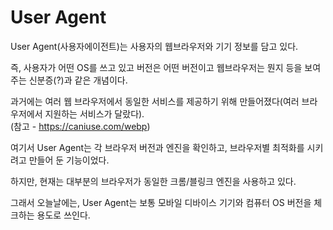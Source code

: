 # User Agent

User Agent(사용자에이전트)는 사용자의 웹브라우저와 기기 정보를 담고 있다.

즉, 사용자가 어떤 OS를 쓰고 있고 버전은 어떤 버전이고 웹브라우저는 뭔지 등을 보여주는 신분증(?)과 같은 개념이다.

과거에는 여러 웹 브라우저에서 동일한 서비스를 제공하기 위해 만들어졌다(여러 브라우저에서 지원하는 서비스가 달랐다).  
(참고 - https://caniuse.com/webp)

여기서 User Agent는 각 브라우저 버전과 엔진을 확인하고, 브라우저별 최적화를 시키려고 만들어 둔 기능이었다.

하지만, 현재는 대부분의 브라우저가 동일한 크롬/블링크 엔진을 사용하고 있다.

그래서 오늘날에는, User Agent는 보통 모바일 디바이스 기기와 컴퓨터 OS 버전을 체크하는 용도로 쓰인다.
